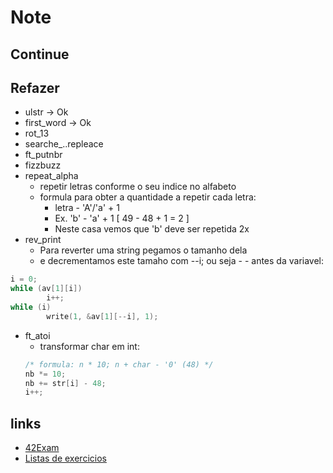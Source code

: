 # Note

## Continue

## Refazer
- ulstr -> Ok
- first_word -> Ok
- rot_13
- searche_..repleace
- ft_putnbr
- fizzbuzz
- repeat_alpha
	- repetir letras conforme o seu indice no alfabeto
 	- formula para obter a quantidade a repetir cada letra:
		- letra - 'A'/'a' + 1
		- Ex. 'b' - 'a' + 1 [ 49 - 48 + 1 = 2 ]
		- Neste casa vemos que 'b' deve ser repetida 2x
- rev_print
	- Para reverter uma string pegamos o tamanho dela
	- e decrementamos este tamaho com --i; ou seja - - antes da variavel:
```c
i = 0;
while (av[1][i])
        i++;
while (i)
        write(1, &av[1][--i], 1);
```
- ft_atoi
	- transformar char em int: 
	```c
	/* formula: n * 10; n + char - '0' (48) */
	nb *= 10;
	nb += str[i] - 48;
	i++;
	```


## links
- [42Exam](https://github.com/jcluzet/42_EXAM)
- [Listas de exercicios](http://nigal.freeshell.org/42/exam-review.php)
